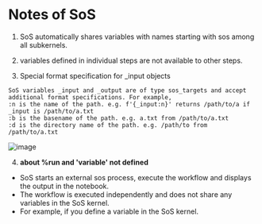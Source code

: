 # Notes of SoS
1. SoS automatically shares variables with names starting with sos among all subkernels.

2. variables defined in individual steps are not available to other steps. 

3. Special format specification for _input objects
```
SoS variables _input and _output are of type sos_targets and accept additional format specifications. For example,
:n is the name of the path. e.g. f'{_input:n}' returns /path/to/a if _input is /path/to/a.txt
:b is the basename of the path. e.g. a.txt from /path/to/a.txt
:d is the directory name of the path. e.g. /path/to from /path/to/a.txt
```
![image](https://user-images.githubusercontent.com/44600656/60513250-52260280-9d09-11e9-9759-e774b0153bd6.png)

4. **about %run and 'variable' not defined**

- SoS starts an external sos process, execute the workflow and displays the output in the notebook. 
- The workflow is executed independently and does not share any variables in the SoS kernel.
- For example, if you define a variable in the SoS kernel.

